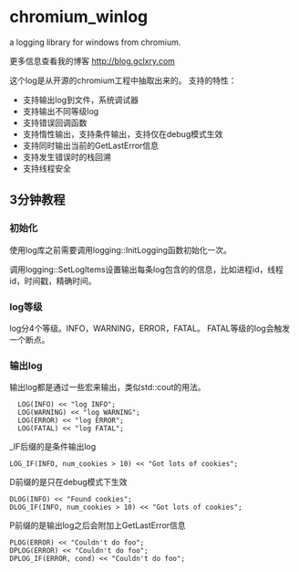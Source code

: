 # chromium_winlog
a logging library for windows from chromium.

更多信息查看我的博客 http://blog.gclxry.com

这个log是从开源的chromium工程中抽取出来的。
支持的特性：
* 支持输出log到文件，系统调试器
* 支持输出不同等级log
* 支持错误回调函数
* 支持惰性输出，支持条件输出，支持仅在debug模式生效
* 支持同时输出当前的GetLastError信息
* 支持发生错误时的栈回溯
* 支持线程安全

## 3分钟教程

### 初始化

使用log库之前需要调用logging::InitLogging函数初始化一次。

调用logging::SetLogItems设置输出每条log包含的的信息，比如进程id，线程id，时间戳，精确时间。

### log等级

log分4个等级。INFO，WARNING，ERROR，FATAL。
FATAL等级的log会触发一个断点。

### 输出log

输出log都是通过一些宏来输出，类似std::cout的用法。

	  LOG(INFO) << "log INFO";
	  LOG(WARNING) << "log WARNING";
	  LOG(ERROR) << "log ERROR";
	  LOG(FATAL) << "log FATAL";
	  
_IF后缀的是条件输出log

	LOG_IF(INFO, num_cookies > 10) << "Got lots of cookies";

D前缀的是只在debug模式下生效
  
	DLOG(INFO) << "Found cookies";
	DLOG_IF(INFO, num_cookies > 10) << "Got lots of cookies";

P前缀的是输出log之后会附加上GetLastError信息

	PLOG(ERROR) << "Couldn't do foo";
	DPLOG(ERROR) << "Couldn't do foo";
	DPLOG_IF(ERROR, cond) << "Couldn't do foo";
